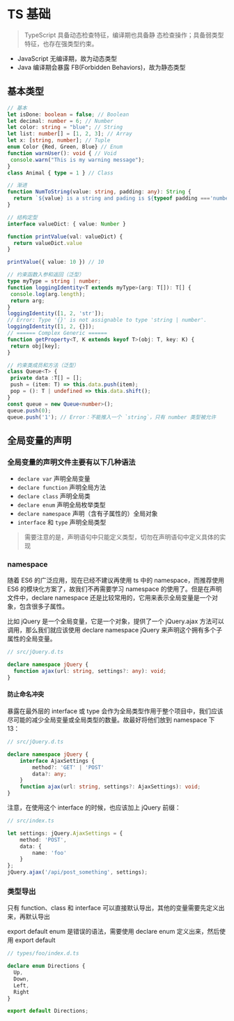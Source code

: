 # TS 基础

> TypeScript 具备动态检查特征，编译期也具备静
态检查操作；具备弱类型特征，也存在强类型约束。

- JavaScript ⽆编译期，故为动态类型
- Java 编译期会暴露 FB(Forbidden Behaviors)，故为静态类型

## 基本类型

```typescript
// 基本
let isDone: boolean = false; // Boolean
let decimal: number = 6; // Number
let color: string = "blue"; // String
let list: number[] = [1, 2, 3]; // Array
let x: [string, number]; // Tuple
enum Color {Red, Green, Blue} // Enum
function warnUser(): void { // Void
 console.warn("This is my warning message");
}
class Animal { type = 1 } // Class

// 渐进
function NumToString(value: string, padding: any): String {
  return `${value} is a string and pading is ${typeof padding ==='number' ? padding + 'px' : padding}`
}

// 结构定型
interface valueDict: { value: Number }

function printValue(val: valueDict) {
  return valueDict.value
}

printValue({ value: 10 }) // 10

// 约束函数⼊参和返回（泛型）
type myType = string | number;
function loggingIdentity<T extends myType>(arg: T[]): T[] {
 console.log(arg.length);
 return arg;
}
loggingIdentity([1, 2, 'str']);
// Error: Type '{}' is not assignable to type 'string | number'.
loggingIdentity([1, 2, {}]);
// ====== Complex Generic ======
function getProperty<T, K extends keyof T>(obj: T, key: K) {
 return obj[key];
}

// 约束类成员和⽅法（泛型）
class Queue<T> {
 private data :T[] = [];
 push = (item: T) => this.data.push(item);
 pop = (): T | undefined => this.data.shift();
}
const queue = new Queue<number>();
queue.push(0);
queue.push('1'); // Error：不能推⼊⼀个 `string`，只有 number 类型被允许
```

## 全局变量的声明

### 全局变量的声明文件主要有以下几种语法

- `declare var` 声明全局变量
- `declare function` 声明全局方法
- `declare class` 声明全局类
- `declare enum` 声明全局枚举类型
- `declare namespace` 声明（含有子属性的）全局对象
- `interface` 和 `type` 声明全局类型

> 需要注意的是，声明语句中只能定义类型，切勿在声明语句中定义具体的实现

### namespace

随着 ES6 的广泛应用，现在已经不建议再使用 ts 中的 namespace，而推荐使用 ES6 的模块化方案了，故我们不再需要学习 namespace 的使用了。但是在声明文件中，declare namespace 还是比较常用的，它用来表示全局变量是一个对象，包含很多子属性。

比如 jQuery 是一个全局变量，它是一个对象，提供了一个 jQuery.ajax 方法可以调用，那么我们就应该使用 declare namespace jQuery 来声明这个拥有多个子属性的全局变量。

```typescript
// src/jQuery.d.ts

declare namespace jQuery {
  function ajax(url: string, settings?: any): void;
}
```

#### 防止命名冲突

暴露在最外层的 interface 或 type 会作为全局类型作用于整个项目中，我们应该尽可能的减少全局变量或全局类型的数量。故最好将他们放到 namespace 下13：

```typescript
// src/jQuery.d.ts

declare namespace jQuery {
    interface AjaxSettings {
        method?: 'GET' | 'POST'
        data?: any;
    }
    function ajax(url: string, settings?: AjaxSettings): void;
}
```

注意，在使用这个 interface 的时候，也应该加上 jQuery 前缀：

```typescript
// src/index.ts

let settings: jQuery.AjaxSettings = {
    method: 'POST',
    data: {
        name: 'foo'
    }
};
jQuery.ajax('/api/post_something', settings);
```

### 类型导出

只有 function、class 和 interface 可以直接默认导出，其他的变量需要先定义出来，再默认导出

export default enum 是错误的语法，需要使用 declare enum 定义出来，然后使用 export default

```typescript
// types/foo/index.d.ts

declare enum Directions {
  Up,
  Down,
  Left,
  Right
}

export default Directions;
```
